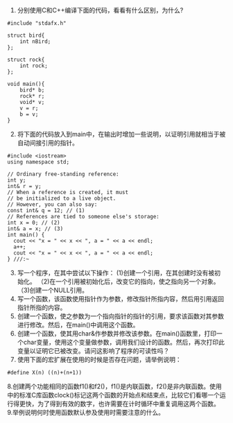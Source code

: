1. 分别使用C和C++编译下面的代码，看看有什么区别，为什么?

```
#include "stdafx.h"

struct bird{
    int nBird;
};

struct rock{
    int rock;
};

void main(){
    bird* b;
    rock* r;
    void* v;
    v = r;
    b = v;
}
```

2. 将下面的代码放入到main中，在输出时增加一些说明，以证明引用就相当于被自动间接引用的指针。

```
#include <iostream>
using namespace std;

// Ordinary free-standing reference:
int y;
int& r = y;
// When a reference is created, it must
// be initialized to a live object.
// However, you can also say:
const int& q = 12; // (1)
// References are tied to someone else's storage:
int x = 0; // (2)
int& a = x; // (3)
int main() {
  cout << "x = " << x << ", a = " << a << endl;
  a++;
  cout << "x = " << x << ", a = " << a << endl;
} ///:~
```

3. 写一个程序，在其中尝试以下操作：
   (1)创建一个引用，在其创建时没有被初始化。
 （2)在一个引用被初始化后，改变它的指向，使之指向另一个对象。
 （3)创建一个NULL引用。
4. 写一个函数，该函数使用指针作为参数，修改指针所指内容，然后用引用返回指针所指的内容。
5. 创建一个函数，使之参数为一个指向指针的指针的引用，要求该函数对其参数进行修改。然后，在main()中调用这个函数。
6. 创建一个函数，使其用char&作参数并修改该参数。在main()函数里，打印一个char变量，使用这个变量做参数，调用我们设计的函数。然后，再次打印此变量以证明它已被改变。请问这影响了程序的可读性吗？
7. 使用下面的宏扩展在使用的时候是否存在问题，请举例说明：
```
#define X(n) ((n)+(n+1))
```
8.创建两个功能相同的函数f1()和f2()，f1()是内联函数，f2()是非内联函数。使用<ctime>中的标准C库函数clock()标记这两个函数的开始点和结束点，比较它们看哪一个运行得更快，为了得到有效的数字，也许需要在计时循环中重复调用这两个函数。
9.举例说明何时使用函数默认参及使用时需要注意的什么。
